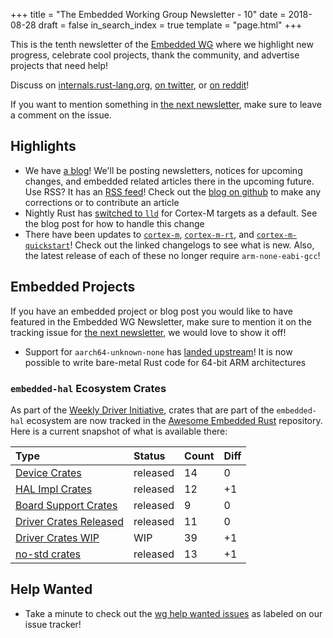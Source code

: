 +++
title = "The Embedded Working Group Newsletter - 10"
date = 2018-08-28
draft = false
in_search_index = true
template = "page.html"
+++

This is the tenth newsletter of the [Embedded WG] where we highlight new progress, celebrate cool projects, thank the community, and advertise projects that need help!

[Embedded WG]: https://github.com/rust-embedded/wg

Discuss on [internals.rust-lang.org], [on twitter], or [on reddit]!

[internals.rust-lang.org]: https://internals.rust-lang.org/t/the-10th-embedded-wg-newsletter-and-a-new-blog/8326
[on twitter]: https://twitter.com/rustembedded/status/1034765727423717376
[on reddit]: https://www.reddit.com/r/rust/comments/9b8gry/the_10th_embedded_wg_newsletter_and_a_new_blog/

<!-- more -->

If you want to mention something in [the next newsletter], make sure to leave a comment on the issue.

[the next newsletter]: https://github.com/rust-embedded/blog/issues/6

## Highlights

* We have [a blog]! We'll be posting newsletters, notices for upcoming changes, and embedded related articles there in the upcoming future. Use RSS? It has an [RSS feed]! Check out the [blog on github] to make any corrections or to contribute an article
* Nightly Rust has [switched to `lld`] for Cortex-M targets as a default. See the blog post for how to handle this change
* There have been updates to [`cortex-m`], [`cortex-m-rt`], and [`cortex-m-quickstart`]! Check out the linked changelogs to see what is new. Also, the latest release of each of these no longer require `arm-none-eabi-gcc`!

[a blog]: https://rust-embedded.github.io/blog/
[RSS feed]: https://rust-embedded.github.io/blog/rss.xml
[blog on github]: https://github.com/rust-embedded/blog
[switched to `lld`]: https://rust-embedded.github.io/blog/2018-08-2x-psa-cortex-m-breakage/
[landed upstream]: https://github.com/rust-lang/rust/commit/898950caf1a7bc9b6c41e74bbfac9591724f307c
[`cortex-m`]: https://github.com/rust-embedded/cortex-m/blob/master/CHANGELOG.md#v056---2018-08-27
[`cortex-m-rt`]: https://github.com/rust-embedded/cortex-m-rt/blob/master/CHANGELOG.md#v053---2018-08-27
[`cortex-m-quickstart`]: https://github.com/rust-embedded/cortex-m-quickstart/blob/master/CHANGELOG.md#v034---2018-08-27

## Embedded Projects

If you have an embedded project or blog post you would like to have featured in the Embedded WG Newsletter, make sure to mention it on the tracking issue for [the next newsletter], we would love to show it off!

* Support for `aarch64-unknown-none` has [landed upstream]! It is now possible to write bare-metal Rust code for 64-bit ARM architectures

### `embedded-hal` Ecosystem Crates

As part of the [Weekly Driver Initiative], crates that are part of the `embedded-hal` ecosystem are now tracked in the [Awesome Embedded Rust] repository. Here is a current snapshot of what is available there:

| Type                      | Status    | Count | Diff |
| :---                      | :-----    | :---- | :--- |
| [Device Crates]           | released  | 14    | 0    |
| [HAL Impl Crates]         | released  | 12    | +1   |
| [Board Support Crates]    | released  | 9     | 0    |
| [Driver Crates Released]  | released  | 11    | 0    |
| [Driver Crates WIP]       | WIP       | 39    | +1   |
| [no-std crates]           | released  | 13    | +1   |

[Awesome Embedded Rust]: https://github.com/rust-embedded/awesome-embedded-rust
[Weekly Driver Initiative]: https://github.com/rust-embedded/wg/issues/39
[Device Crates]: https://github.com/rust-embedded/awesome-embedded-rust#device-crates
[HAL Impl Crates]: https://github.com/rust-embedded/awesome-embedded-rust#hal-implementation-crates
[Board Support Crates]: https://github.com/rust-embedded/awesome-embedded-rust#board-support-crates
[Driver Crates Released]: https://github.com/rust-embedded/awesome-embedded-rust#driver-crates
[Driver Crates WIP]: https://github.com/rust-embedded/awesome-embedded-rust#wip
[no-std crates]: https://github.com/rust-embedded/awesome-embedded-rust#no-std-crates

## Help Wanted

* Take a minute to check out the [wg help wanted issues] as labeled on our issue tracker!

[wg help wanted issues]: https://github.com/search?q=org%3Arust-embedded+is%3Aissue+is%3Aopen+milestone%3Arc1+label%3A%22help+wanted%22&type=Issues
